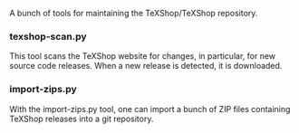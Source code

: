 A bunch of tools for maintaining the TeXShop/TeXShop repository.

### texshop-scan.py
This tool scans the TeXShop website for changes, in particular, for
new source code releases. When a new release is detected, it is
downloaded.

### import-zips.py
With the import-zips.py tool, one can import a bunch of ZIP files
containing TeXShop releases into a git repository.

